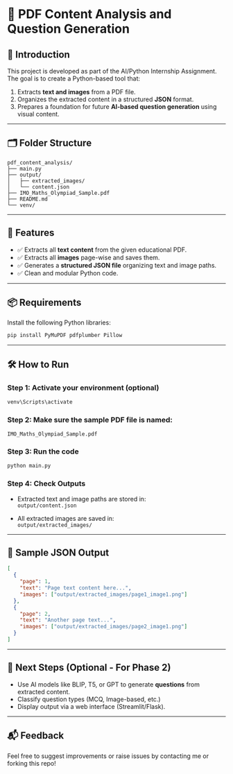 # 📘 PDF Content Analysis and Question Generation

## 👋 Introduction

This project is developed as part of the AI/Python Internship Assignment. The goal is to create a Python-based tool that:

1. Extracts **text and images** from a PDF file.
2. Organizes the extracted content in a structured **JSON** format.
3. Prepares a foundation for future **AI-based question generation** using visual content.

---

## 🗂️ Folder Structure

```
pdf_content_analysis/
├── main.py
├── output/
│   ├── extracted_images/
│   └── content.json
├── IMO_Maths_Olympiad_Sample.pdf
├── README.md
└── venv/
```

---

## 🚀 Features

- ✅ Extracts all **text content** from the given educational PDF.
- ✅ Extracts all **images** page-wise and saves them.
- ✅ Generates a **structured JSON file** organizing text and image paths.
- ✅ Clean and modular Python code.

---

## 📦 Requirements

Install the following Python libraries:

```bash
pip install PyMuPDF pdfplumber Pillow
```

---

## 🛠️ How to Run

### Step 1: Activate your environment (optional)
```bash
venv\Scripts\activate
```

### Step 2: Make sure the sample PDF file is named:
```
IMO_Maths_Olympiad_Sample.pdf
```

### Step 3: Run the code
```bash
python main.py
```

### Step 4: Check Outputs

- Extracted text and image paths are stored in:  
  `output/content.json`

- All extracted images are saved in:  
  `output/extracted_images/`

---

## 📄 Sample JSON Output

```json
[
  {
    "page": 1,
    "text": "Page text content here...",
    "images": ["output/extracted_images/page1_image1.png"]
  },
  {
    "page": 2,
    "text": "Another page text...",
    "images": ["output/extracted_images/page2_image1.png"]
  }
]
```

---

## 🧠 Next Steps (Optional - For Phase 2)

- Use AI models like BLIP, T5, or GPT to generate **questions** from extracted content.
- Classify question types (MCQ, Image-based, etc.)
- Display output via a web interface (Streamlit/Flask).

---

## 📬 Feedback

Feel free to suggest improvements or raise issues by contacting me or forking this repo!
